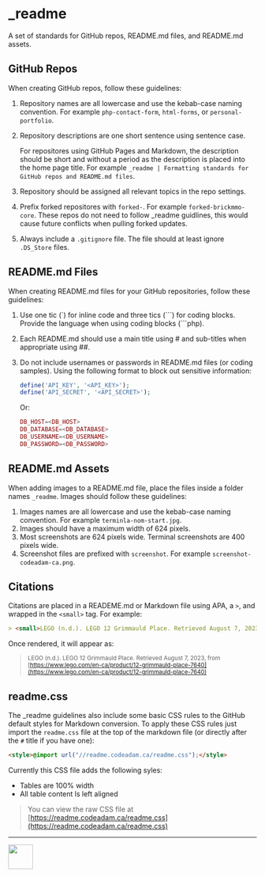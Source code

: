 # _readme

<style>@import url("//readme.codeadam.ca/readme.css");</style>

A set of standards for GitHub repos, README.md files, and README.md assets.

## GitHub Repos

When creating GitHub repos, follow these guidelines:

1. Repository names are all lowercase and use the kebab-case naming convention. For example `php-contact-form`, `html-forms`, or `personal-portfolio`.
2. Repository descriptions are one short sentence using sentence case.

    For repositores using GitHub Pages and Markdown, the description should be short and without a period as the description is placed into the home page title. For example `_readme | Formatting standards for GitHub repos and README.md files`.

3. Repository should be assigned all relevant topics in the repo settings.
4. Prefix forked repositores with `forked-`. For example `forked-brickmmo-core`. These repos do not need to follow _readme guidlines, this would cause future conflicts when pulling forked updates.
   
5. Always include a `.gitignore` file. The file should at least ignore `.DS_Store` files.

## README.md Files

When creating README.md files for your GitHub repositories, follow these guidelines:

1. Use one tic (\`) for inline code and three tics (\`\`\`) for coding blocks. Provide the language when using coding blocks (\`\`\`php).
2. Each README.md should use a main title using # and sub-titles when appropriate using ##.
3. Do not include usernames or passwords in README.md files (or coding samples). Using the following format to block out sensitive information:

    ```php
    define('API_KEY', '<API_KEY>');
    define('API_SECRET', '<API_SECRET>');
    ```

    Or:

    ```php
    DB_HOST=<DB_HOST>
    DB_DATABASE=<DB_DATABASE>
    DB_USERNAME=<DB_USERNAME>
    DB_PASSWORD=<DB_PASSWORD>
    ```
    
## README.md Assets

When adding images to a README.md file, place the files inside a folder names `_readme`. Images should follow these guidelines:

1. Images names are all lowercase and use the kebab-case naming convention. For example `terminla-nom-start.jpg`.
2. Images should have a maximum width of 624 pixels.
3. Most screenshots are 624 pixels wide. Terminal screenshots are 400 pixels wide. 
4. Screenshot files are prefixed with `screenshot`. For example `screenshot-codeadam-ca.png`.

## Citations

Citations are placed in a READEME.md or Markdown file using APA, a `>`, and wrapped in the `<small>` tag. For example:

```markdown
> <small>LEGO (n.d.). LEGO 12 Grimmauld Place. Retrieved August 7, 2023, from [https://www.lego.com/en-ca/product/12-grimmauld-place-7640](https://www.lego.com/en-ca/product/12-grimmauld-place-7640)</small>
```

Once rendered, it will appear as:

> <small>LEGO (n.d.). LEGO 12 Grimmauld Place. Retrieved August 7, 2023, from [https://www.lego.com/en-ca/product/12-grimmauld-place-7640](https://www.lego.com/en-ca/product/12-grimmauld-place-7640)</small>

## readme.css

The _readme guidelines also include some basic CSS rules to the GitHub default styles for Markdown conversion. To apply these CSS rules just import the `readme.css` file at the top of the markdown file (or directly after the `#` title if you have one):

```html
<style>@import url("//readme.codeadam.ca/readme.css");</style>
```

Currently this CSS file adds the following syles:

- Tables are 100% width
- All table content ls left aligned

> You can view the raw CSS file at  
> [https://readme.codeadam.ca/readme.css](https://readme.codeadam.ca/readme.css)

---

<a href="https://codeadam.ca">
<img src="https://codeadam.ca/images/code-block.png" width="50">
</a>  
